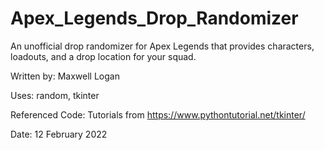 # Apex_Legends_Drop_Randomizer
An unofficial drop randomizer for Apex Legends that provides characters, loadouts, and a drop location for your squad.

Written by: Maxwell Logan

Uses: random, tkinter

Referenced Code: Tutorials from https://www.pythontutorial.net/tkinter/

Date: 12 February 2022

